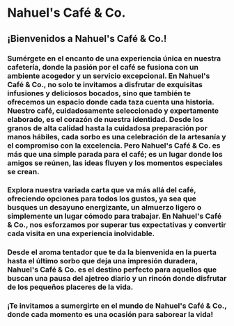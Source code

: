 # Nahuel's Café & Co.
## ¡Bienvenidos a Nahuel's Café & Co.!

### Sumérgete en el encanto de una experiencia única en nuestra cafetería, donde la pasión por el café se fusiona con un ambiente acogedor y un servicio excepcional. En Nahuel's Café & Co., no solo te invitamos a disfrutar de exquisitas infusiones y deliciosos bocados, sino que también te ofrecemos un espacio donde cada taza cuenta una historia. <br> Nuestro café, cuidadosamente seleccionado y expertamente elaborado, es el corazón de nuestra identidad. Desde los granos de alta calidad hasta la cuidadosa preparación por manos hábiles, cada sorbo es una celebración de la artesanía y el compromiso con la excelencia. Pero Nahuel's Café & Co. es más que una simple parada para el café; es un lugar donde los amigos se reúnen, las ideas fluyen y los momentos especiales se crean.

### Explora nuestra variada carta que va más allá del café, ofreciendo opciones para todos los gustos, ya sea que busques un desayuno energizante, un almuerzo ligero o simplemente un lugar cómodo para trabajar. En Nahuel's Café & Co., nos esforzamos por superar tus expectativas y convertir cada visita en una experiencia inolvidable.

### Desde el aroma tentador que te da la bienvenida en la puerta hasta el último sorbo que deja una impresión duradera, Nahuel's Café & Co. es el destino perfecto para aquellos que buscan una pausa del ajetreo diario y un rincón donde disfrutar de los pequeños placeres de la vida.

### ¡Te invitamos a sumergirte en el mundo de Nahuel's Café & Co., donde cada momento es una ocasión para saborear la vida!
